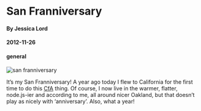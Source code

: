 # San Franniversary
#### By Jessica Lord 
#### 2012-11-26
#### general

![san franniversary](http://farm9.staticflickr.com/8486/8221049917_abc97c6b2a_c.jpg)

It&#8217;s my San Franniversary! A year ago today I flew to California for the first time to do this <a title="Code for America" href="http://www.codeforamerica.org" target="_blank">CfA</a> thing. Of course, I now live in the warmer, flatter, node.js-ier and according to me, all around nicer Oakland, but that doesn&#8217;t play as nicely with &#8216;anniversary&#8217;. Also, what a year!

 [1]: http://www.flickr.com/photos/jessllord/8221049917/sizes/c/in/photostream/
